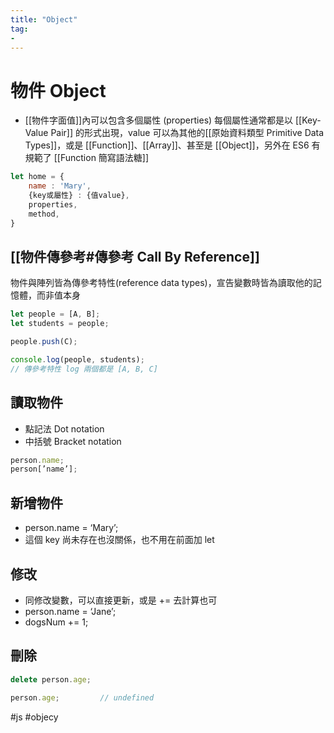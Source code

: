 ```yaml
---
title: "Object"
tag: 
- 
---
```

# 物件 Object
- [[物件字面值]]內可以包含多個屬性 (properties)
每個屬性通常都是以 [[Key-Value Pair]] 的形式出現，value 可以為其他的[[原始資料類型 Primitive Data Types]]，或是 [[Function]]、[[Array]]、甚至是 [[Object]]，另外在 ES6 有規範了 [[Function 簡寫語法糖]]
```js
let home = {
	name : 'Mary',
	{key或屬性} : {值value},
	properties,
	method,
}
```

## [[物件傳參考#傳參考 Call By Reference]]
物件與陣列皆為傳參考特性(reference data types)，宣告變數時皆為讀取他的記憶體，而非值本身
```js
let people = [A, B];
let students = people;

people.push(C);

console.log(people, students); 
// 傳參考特性 log 兩個都是 [A, B, C]
```
## 讀取物件
-   點記法 Dot notation
-   中括號 Bracket notation
```js
person.name;
person[’name’];
```

## 新增物件
-   person.name = ‘Mary’;
-   這個 key 尚未存在也沒關係，也不用在前面加 let

## 修改
-   同修改變數，可以直接更新，或是 += 去計算也可
-   person.name = ‘Jane’;
-   dogsNum += 1;

## 刪除
```js
delete person.age;

person.age;			// undefined
```
#js #objecy 